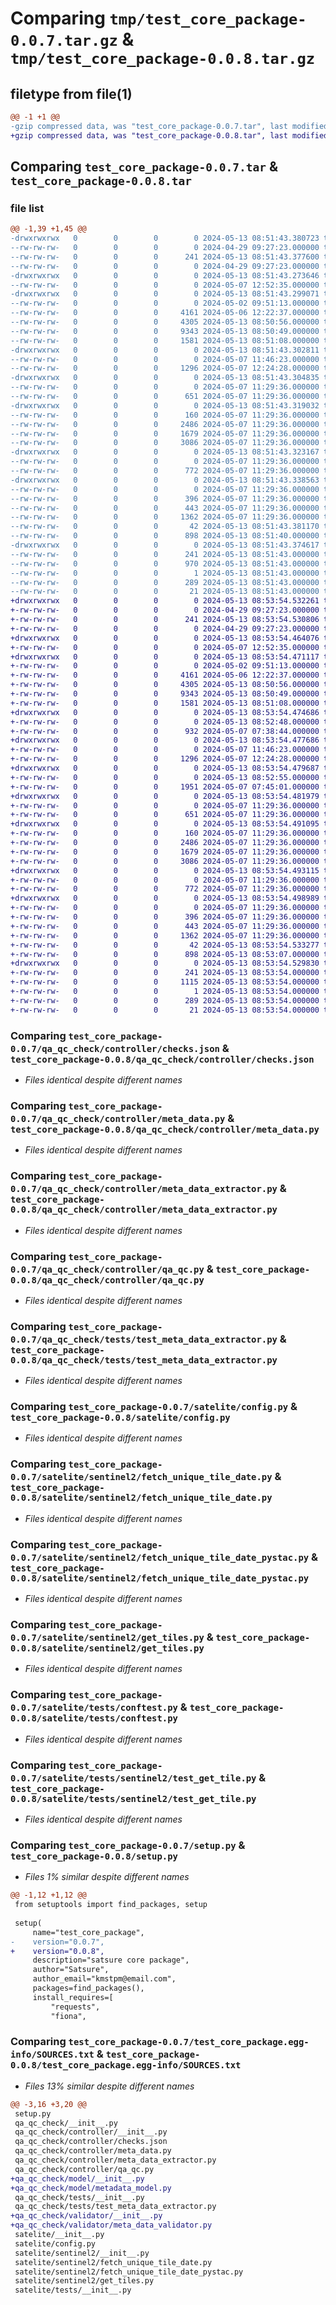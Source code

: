 # Comparing `tmp/test_core_package-0.0.7.tar.gz` & `tmp/test_core_package-0.0.8.tar.gz`

## filetype from file(1)

```diff
@@ -1 +1 @@
-gzip compressed data, was "test_core_package-0.0.7.tar", last modified: Mon May 13 08:51:43 2024, max compression
+gzip compressed data, was "test_core_package-0.0.8.tar", last modified: Mon May 13 08:53:54 2024, max compression
```

## Comparing `test_core_package-0.0.7.tar` & `test_core_package-0.0.8.tar`

### file list

```diff
@@ -1,39 +1,45 @@
-drwxrwxrwx   0        0        0        0 2024-05-13 08:51:43.380723 test_core_package-0.0.7/
--rw-rw-rw-   0        0        0        0 2024-04-29 09:27:23.000000 test_core_package-0.0.7/LICENCE.txt
--rw-rw-rw-   0        0        0      241 2024-05-13 08:51:43.377600 test_core_package-0.0.7/PKG-INFO
--rw-rw-rw-   0        0        0        0 2024-04-29 09:27:23.000000 test_core_package-0.0.7/README.md
-drwxrwxrwx   0        0        0        0 2024-05-13 08:51:43.273646 test_core_package-0.0.7/qa_qc_check/
--rw-rw-rw-   0        0        0        0 2024-05-07 12:52:35.000000 test_core_package-0.0.7/qa_qc_check/__init__.py
-drwxrwxrwx   0        0        0        0 2024-05-13 08:51:43.299071 test_core_package-0.0.7/qa_qc_check/controller/
--rw-rw-rw-   0        0        0        0 2024-05-02 09:51:13.000000 test_core_package-0.0.7/qa_qc_check/controller/__init__.py
--rw-rw-rw-   0        0        0     4161 2024-05-06 12:22:37.000000 test_core_package-0.0.7/qa_qc_check/controller/checks.json
--rw-rw-rw-   0        0        0     4305 2024-05-13 08:50:56.000000 test_core_package-0.0.7/qa_qc_check/controller/meta_data.py
--rw-rw-rw-   0        0        0     9343 2024-05-13 08:50:49.000000 test_core_package-0.0.7/qa_qc_check/controller/meta_data_extractor.py
--rw-rw-rw-   0        0        0     1581 2024-05-13 08:51:08.000000 test_core_package-0.0.7/qa_qc_check/controller/qa_qc.py
-drwxrwxrwx   0        0        0        0 2024-05-13 08:51:43.302811 test_core_package-0.0.7/qa_qc_check/tests/
--rw-rw-rw-   0        0        0        0 2024-05-07 11:46:23.000000 test_core_package-0.0.7/qa_qc_check/tests/__init__.py
--rw-rw-rw-   0        0        0     1296 2024-05-07 12:24:28.000000 test_core_package-0.0.7/qa_qc_check/tests/test_meta_data_extractor.py
-drwxrwxrwx   0        0        0        0 2024-05-13 08:51:43.304835 test_core_package-0.0.7/satelite/
--rw-rw-rw-   0        0        0        0 2024-05-07 11:29:36.000000 test_core_package-0.0.7/satelite/__init__.py
--rw-rw-rw-   0        0        0      651 2024-05-07 11:29:36.000000 test_core_package-0.0.7/satelite/config.py
-drwxrwxrwx   0        0        0        0 2024-05-13 08:51:43.319032 test_core_package-0.0.7/satelite/sentinel2/
--rw-rw-rw-   0        0        0      160 2024-05-07 11:29:36.000000 test_core_package-0.0.7/satelite/sentinel2/__init__.py
--rw-rw-rw-   0        0        0     2486 2024-05-07 11:29:36.000000 test_core_package-0.0.7/satelite/sentinel2/fetch_unique_tile_date.py
--rw-rw-rw-   0        0        0     1679 2024-05-07 11:29:36.000000 test_core_package-0.0.7/satelite/sentinel2/fetch_unique_tile_date_pystac.py
--rw-rw-rw-   0        0        0     3086 2024-05-07 11:29:36.000000 test_core_package-0.0.7/satelite/sentinel2/get_tiles.py
-drwxrwxrwx   0        0        0        0 2024-05-13 08:51:43.323167 test_core_package-0.0.7/satelite/tests/
--rw-rw-rw-   0        0        0        0 2024-05-07 11:29:36.000000 test_core_package-0.0.7/satelite/tests/__init__.py
--rw-rw-rw-   0        0        0      772 2024-05-07 11:29:36.000000 test_core_package-0.0.7/satelite/tests/conftest.py
-drwxrwxrwx   0        0        0        0 2024-05-13 08:51:43.338563 test_core_package-0.0.7/satelite/tests/sentinel2/
--rw-rw-rw-   0        0        0        0 2024-05-07 11:29:36.000000 test_core_package-0.0.7/satelite/tests/sentinel2/__init__.py
--rw-rw-rw-   0        0        0      396 2024-05-07 11:29:36.000000 test_core_package-0.0.7/satelite/tests/sentinel2/test_fetch_unique_tile_date.py
--rw-rw-rw-   0        0        0      443 2024-05-07 11:29:36.000000 test_core_package-0.0.7/satelite/tests/sentinel2/test_fetch_unique_tile_date_pystac.py
--rw-rw-rw-   0        0        0     1362 2024-05-07 11:29:36.000000 test_core_package-0.0.7/satelite/tests/sentinel2/test_get_tile.py
--rw-rw-rw-   0        0        0       42 2024-05-13 08:51:43.381170 test_core_package-0.0.7/setup.cfg
--rw-rw-rw-   0        0        0      898 2024-05-13 08:51:40.000000 test_core_package-0.0.7/setup.py
-drwxrwxrwx   0        0        0        0 2024-05-13 08:51:43.374617 test_core_package-0.0.7/test_core_package.egg-info/
--rw-rw-rw-   0        0        0      241 2024-05-13 08:51:43.000000 test_core_package-0.0.7/test_core_package.egg-info/PKG-INFO
--rw-rw-rw-   0        0        0      970 2024-05-13 08:51:43.000000 test_core_package-0.0.7/test_core_package.egg-info/SOURCES.txt
--rw-rw-rw-   0        0        0        1 2024-05-13 08:51:43.000000 test_core_package-0.0.7/test_core_package.egg-info/dependency_links.txt
--rw-rw-rw-   0        0        0      289 2024-05-13 08:51:43.000000 test_core_package-0.0.7/test_core_package.egg-info/requires.txt
--rw-rw-rw-   0        0        0       21 2024-05-13 08:51:43.000000 test_core_package-0.0.7/test_core_package.egg-info/top_level.txt
+drwxrwxrwx   0        0        0        0 2024-05-13 08:53:54.532261 test_core_package-0.0.8/
+-rw-rw-rw-   0        0        0        0 2024-04-29 09:27:23.000000 test_core_package-0.0.8/LICENCE.txt
+-rw-rw-rw-   0        0        0      241 2024-05-13 08:53:54.530806 test_core_package-0.0.8/PKG-INFO
+-rw-rw-rw-   0        0        0        0 2024-04-29 09:27:23.000000 test_core_package-0.0.8/README.md
+drwxrwxrwx   0        0        0        0 2024-05-13 08:53:54.464076 test_core_package-0.0.8/qa_qc_check/
+-rw-rw-rw-   0        0        0        0 2024-05-07 12:52:35.000000 test_core_package-0.0.8/qa_qc_check/__init__.py
+drwxrwxrwx   0        0        0        0 2024-05-13 08:53:54.471117 test_core_package-0.0.8/qa_qc_check/controller/
+-rw-rw-rw-   0        0        0        0 2024-05-02 09:51:13.000000 test_core_package-0.0.8/qa_qc_check/controller/__init__.py
+-rw-rw-rw-   0        0        0     4161 2024-05-06 12:22:37.000000 test_core_package-0.0.8/qa_qc_check/controller/checks.json
+-rw-rw-rw-   0        0        0     4305 2024-05-13 08:50:56.000000 test_core_package-0.0.8/qa_qc_check/controller/meta_data.py
+-rw-rw-rw-   0        0        0     9343 2024-05-13 08:50:49.000000 test_core_package-0.0.8/qa_qc_check/controller/meta_data_extractor.py
+-rw-rw-rw-   0        0        0     1581 2024-05-13 08:51:08.000000 test_core_package-0.0.8/qa_qc_check/controller/qa_qc.py
+drwxrwxrwx   0        0        0        0 2024-05-13 08:53:54.474686 test_core_package-0.0.8/qa_qc_check/model/
+-rw-rw-rw-   0        0        0        0 2024-05-13 08:52:48.000000 test_core_package-0.0.8/qa_qc_check/model/__init__.py
+-rw-rw-rw-   0        0        0      932 2024-05-07 07:38:44.000000 test_core_package-0.0.8/qa_qc_check/model/metadata_model.py
+drwxrwxrwx   0        0        0        0 2024-05-13 08:53:54.477686 test_core_package-0.0.8/qa_qc_check/tests/
+-rw-rw-rw-   0        0        0        0 2024-05-07 11:46:23.000000 test_core_package-0.0.8/qa_qc_check/tests/__init__.py
+-rw-rw-rw-   0        0        0     1296 2024-05-07 12:24:28.000000 test_core_package-0.0.8/qa_qc_check/tests/test_meta_data_extractor.py
+drwxrwxrwx   0        0        0        0 2024-05-13 08:53:54.479687 test_core_package-0.0.8/qa_qc_check/validator/
+-rw-rw-rw-   0        0        0        0 2024-05-13 08:52:55.000000 test_core_package-0.0.8/qa_qc_check/validator/__init__.py
+-rw-rw-rw-   0        0        0     1951 2024-05-07 07:45:01.000000 test_core_package-0.0.8/qa_qc_check/validator/meta_data_validator.py
+drwxrwxrwx   0        0        0        0 2024-05-13 08:53:54.481979 test_core_package-0.0.8/satelite/
+-rw-rw-rw-   0        0        0        0 2024-05-07 11:29:36.000000 test_core_package-0.0.8/satelite/__init__.py
+-rw-rw-rw-   0        0        0      651 2024-05-07 11:29:36.000000 test_core_package-0.0.8/satelite/config.py
+drwxrwxrwx   0        0        0        0 2024-05-13 08:53:54.491095 test_core_package-0.0.8/satelite/sentinel2/
+-rw-rw-rw-   0        0        0      160 2024-05-07 11:29:36.000000 test_core_package-0.0.8/satelite/sentinel2/__init__.py
+-rw-rw-rw-   0        0        0     2486 2024-05-07 11:29:36.000000 test_core_package-0.0.8/satelite/sentinel2/fetch_unique_tile_date.py
+-rw-rw-rw-   0        0        0     1679 2024-05-07 11:29:36.000000 test_core_package-0.0.8/satelite/sentinel2/fetch_unique_tile_date_pystac.py
+-rw-rw-rw-   0        0        0     3086 2024-05-07 11:29:36.000000 test_core_package-0.0.8/satelite/sentinel2/get_tiles.py
+drwxrwxrwx   0        0        0        0 2024-05-13 08:53:54.493115 test_core_package-0.0.8/satelite/tests/
+-rw-rw-rw-   0        0        0        0 2024-05-07 11:29:36.000000 test_core_package-0.0.8/satelite/tests/__init__.py
+-rw-rw-rw-   0        0        0      772 2024-05-07 11:29:36.000000 test_core_package-0.0.8/satelite/tests/conftest.py
+drwxrwxrwx   0        0        0        0 2024-05-13 08:53:54.498989 test_core_package-0.0.8/satelite/tests/sentinel2/
+-rw-rw-rw-   0        0        0        0 2024-05-07 11:29:36.000000 test_core_package-0.0.8/satelite/tests/sentinel2/__init__.py
+-rw-rw-rw-   0        0        0      396 2024-05-07 11:29:36.000000 test_core_package-0.0.8/satelite/tests/sentinel2/test_fetch_unique_tile_date.py
+-rw-rw-rw-   0        0        0      443 2024-05-07 11:29:36.000000 test_core_package-0.0.8/satelite/tests/sentinel2/test_fetch_unique_tile_date_pystac.py
+-rw-rw-rw-   0        0        0     1362 2024-05-07 11:29:36.000000 test_core_package-0.0.8/satelite/tests/sentinel2/test_get_tile.py
+-rw-rw-rw-   0        0        0       42 2024-05-13 08:53:54.533277 test_core_package-0.0.8/setup.cfg
+-rw-rw-rw-   0        0        0      898 2024-05-13 08:53:07.000000 test_core_package-0.0.8/setup.py
+drwxrwxrwx   0        0        0        0 2024-05-13 08:53:54.529830 test_core_package-0.0.8/test_core_package.egg-info/
+-rw-rw-rw-   0        0        0      241 2024-05-13 08:53:54.000000 test_core_package-0.0.8/test_core_package.egg-info/PKG-INFO
+-rw-rw-rw-   0        0        0     1115 2024-05-13 08:53:54.000000 test_core_package-0.0.8/test_core_package.egg-info/SOURCES.txt
+-rw-rw-rw-   0        0        0        1 2024-05-13 08:53:54.000000 test_core_package-0.0.8/test_core_package.egg-info/dependency_links.txt
+-rw-rw-rw-   0        0        0      289 2024-05-13 08:53:54.000000 test_core_package-0.0.8/test_core_package.egg-info/requires.txt
+-rw-rw-rw-   0        0        0       21 2024-05-13 08:53:54.000000 test_core_package-0.0.8/test_core_package.egg-info/top_level.txt
```

### Comparing `test_core_package-0.0.7/qa_qc_check/controller/checks.json` & `test_core_package-0.0.8/qa_qc_check/controller/checks.json`

 * *Files identical despite different names*

### Comparing `test_core_package-0.0.7/qa_qc_check/controller/meta_data.py` & `test_core_package-0.0.8/qa_qc_check/controller/meta_data.py`

 * *Files identical despite different names*

### Comparing `test_core_package-0.0.7/qa_qc_check/controller/meta_data_extractor.py` & `test_core_package-0.0.8/qa_qc_check/controller/meta_data_extractor.py`

 * *Files identical despite different names*

### Comparing `test_core_package-0.0.7/qa_qc_check/controller/qa_qc.py` & `test_core_package-0.0.8/qa_qc_check/controller/qa_qc.py`

 * *Files identical despite different names*

### Comparing `test_core_package-0.0.7/qa_qc_check/tests/test_meta_data_extractor.py` & `test_core_package-0.0.8/qa_qc_check/tests/test_meta_data_extractor.py`

 * *Files identical despite different names*

### Comparing `test_core_package-0.0.7/satelite/config.py` & `test_core_package-0.0.8/satelite/config.py`

 * *Files identical despite different names*

### Comparing `test_core_package-0.0.7/satelite/sentinel2/fetch_unique_tile_date.py` & `test_core_package-0.0.8/satelite/sentinel2/fetch_unique_tile_date.py`

 * *Files identical despite different names*

### Comparing `test_core_package-0.0.7/satelite/sentinel2/fetch_unique_tile_date_pystac.py` & `test_core_package-0.0.8/satelite/sentinel2/fetch_unique_tile_date_pystac.py`

 * *Files identical despite different names*

### Comparing `test_core_package-0.0.7/satelite/sentinel2/get_tiles.py` & `test_core_package-0.0.8/satelite/sentinel2/get_tiles.py`

 * *Files identical despite different names*

### Comparing `test_core_package-0.0.7/satelite/tests/conftest.py` & `test_core_package-0.0.8/satelite/tests/conftest.py`

 * *Files identical despite different names*

### Comparing `test_core_package-0.0.7/satelite/tests/sentinel2/test_get_tile.py` & `test_core_package-0.0.8/satelite/tests/sentinel2/test_get_tile.py`

 * *Files identical despite different names*

### Comparing `test_core_package-0.0.7/setup.py` & `test_core_package-0.0.8/setup.py`

 * *Files 1% similar despite different names*

```diff
@@ -1,12 +1,12 @@
 from setuptools import find_packages, setup
 
 setup(
     name="test_core_package",
-    version="0.0.7",
+    version="0.0.8",
     description="satsure core package",
     author="Satsure",
     author_email="kmstpm@email.com",
     packages=find_packages(),
     install_requires=[
         "requests",
         "fiona",
```

### Comparing `test_core_package-0.0.7/test_core_package.egg-info/SOURCES.txt` & `test_core_package-0.0.8/test_core_package.egg-info/SOURCES.txt`

 * *Files 13% similar despite different names*

```diff
@@ -3,16 +3,20 @@
 setup.py
 qa_qc_check/__init__.py
 qa_qc_check/controller/__init__.py
 qa_qc_check/controller/checks.json
 qa_qc_check/controller/meta_data.py
 qa_qc_check/controller/meta_data_extractor.py
 qa_qc_check/controller/qa_qc.py
+qa_qc_check/model/__init__.py
+qa_qc_check/model/metadata_model.py
 qa_qc_check/tests/__init__.py
 qa_qc_check/tests/test_meta_data_extractor.py
+qa_qc_check/validator/__init__.py
+qa_qc_check/validator/meta_data_validator.py
 satelite/__init__.py
 satelite/config.py
 satelite/sentinel2/__init__.py
 satelite/sentinel2/fetch_unique_tile_date.py
 satelite/sentinel2/fetch_unique_tile_date_pystac.py
 satelite/sentinel2/get_tiles.py
 satelite/tests/__init__.py
```

